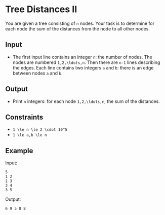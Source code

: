 # Tree Distances II 

You are given a tree consisting of ```n``` nodes.
Your task is to determine for each node the sum of the distances from the node to all other nodes.
## Input
- The first input line contains an integer ```n```: the number of nodes. The nodes are numbered ```1,2,\ldots,n```.
Then there are ```n-1``` lines describing the edges. Each line contains two integers ```a``` and ```b```: there is an edge between nodes ```a``` and ```b```.
## Output
- Print ```n``` integers: for each node ```1,2,\ldots,n```, the sum of the distances.
## Constraints

- ```1 \le n \le 2 \cdot 10^5```
- ```1 \le a,b \le n```

## Example
Input:
```
5
1 2
1 3
3 4
3 5
```

Output:
```
6 9 5 8 8
```
